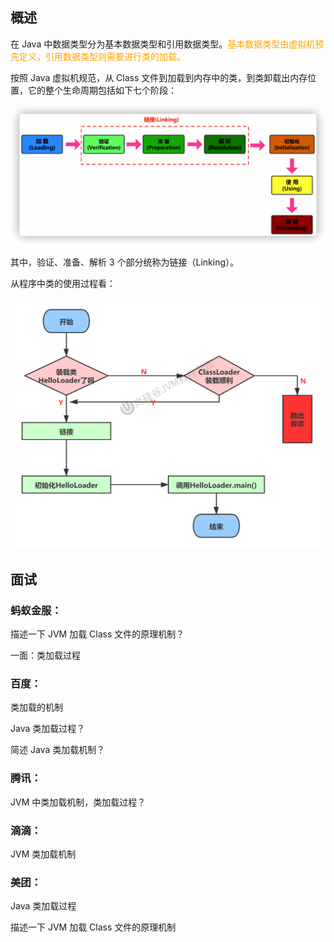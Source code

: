 ## 概述

在 Java 中数据类型分为基本数据类型和引用数据类型。<font color="orange">基本数据类型由虚拟机预先定义，引用数据类型则需要进行类的加载。</font>

按照 Java 虚拟机规范，从 Class 文件到加载到内存中的类，到类卸载出内存位置，它的整个生命周期包括如下七个阶段：

![20201024111217](image/102.%E7%B1%BB%E7%9A%84%E7%94%9F%E5%91%BD%E5%91%A8%E6%9C%9F%E6%A6%82%E8%BF%B0/20201024111217.png)

其中，验证、准备、解析 3 个部分统称为链接（Linking）。

从程序中类的使用过程看：

![第02章_类的加载过程](image/102.%E7%B1%BB%E7%9A%84%E7%94%9F%E5%91%BD%E5%91%A8%E6%9C%9F%E6%A6%82%E8%BF%B0/%E7%AC%AC02%E7%AB%A0_%E7%B1%BB%E7%9A%84%E5%8A%A0%E8%BD%BD%E8%BF%87%E7%A8%8B.jpg)



## 面试

### 蚂蚁金服：

描述一下 JVM 加载 Class 文件的原理机制？

一面：类加载过程

### 百度：

类加载的机制

Java 类加载过程？

简述 Java 类加载机制？

### 腾讯：

JVM 中类加载机制，类加载过程？

### 滴滴：

JVM 类加载机制

### 美团：

Java 类加载过程

描述一下 JVM 加载 Class 文件的原理机制